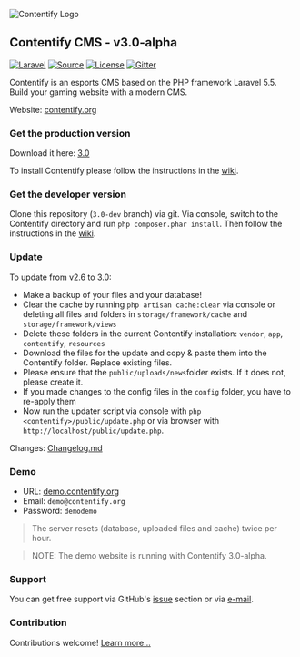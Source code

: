 ![Contentify Logo](http://www.contentify.org/img/hero_small.png)

## Contentify CMS - v3.0-alpha

[![Laravel](https://img.shields.io/badge/Laravel-5.5-orange.svg?style=flat-square)](http://laravel.com)
[![Source](http://img.shields.io/badge/source-Contentify/Contentify-blue.svg?style=flat-square)](https://github.com/Contentify/Contentify)
[![License](http://img.shields.io/badge/license-MIT-brightgreen.svg?style=flat-square)](https://tldrlegal.com/license/mit-license)
[![Gitter](https://img.shields.io/gitter/room/badges/shields.svg?style=flat-square)](https://gitter.im/Contentify)

Contentify is an esports CMS based on the PHP framework Laravel 5.5. Build your gaming website with a modern CMS.

Website: [contentify.org](http://contentify.org/)

### Get the production version

Download it here: [3.0](https://github.com/Contentify/Contentify/releases/tag/v3.0)

To install Contentify please follow the instructions in the [wiki](https://github.com/Contentify/Contentify/wiki/Installation).

### Get the developer version

Clone this repository (`3.0-dev` branch) via git. Via console, switch to the Contentify directory and run `php composer.phar install`. 
Then follow the instructions in the [wiki](https://github.com/Contentify/Contentify/wiki/Installation).

### Update

To update from v2.6 to 3.0:
* Make a backup of your files and your database!
* Clear the cache by running `php artisan cache:clear` via console or deleting all files and folders in 
`storage/framework/cache` and `storage/framework/views`
* Delete these folders in the current Contentify installation: `vendor`, `app`, `contentify`, `resources`
* Download the files for the update and copy & paste them into the Contentify folder. Replace existing files.
* Please ensure that the `public/uploads/news`folder exists. If it does not, please create it.
* If you made changes to the config files in the `config` folder, you have to re-apply them
* Now run the updater script via console with `php <contentify>/public/update.php` or via browser with `http://localhost/public/update.php`.

Changes: [Changelog.md](changelog.md)

### Demo

* URL: [demo.contentify.org](http://demo.contentify.org/)
* Email: `demo@contentify.org`
* Password: `demodemo`

> The server resets (database, uploaded files and cache) twice per hour.

> NOTE: The demo website is running with Contentify 3.0-alpha.

### Support

You can get free support via GitHub's [issue](https://github.com/Contentify/Contentify/issues) section or via [e-mail](mailto:contact@contentify.org). 

### Contribution

Contributions welcome! [Learn more...](CONTRIBUTING.md)
